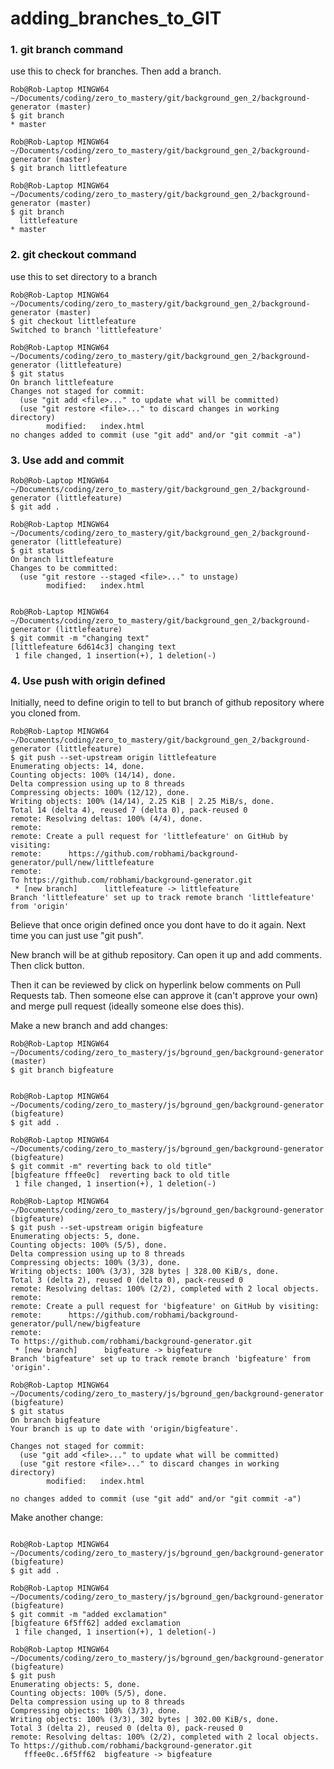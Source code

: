 # adding_branches_to_GIT



### 1. git branch command ###

use this to check for branches. Then add a branch.

```gitattributes
Rob@Rob-Laptop MINGW64 ~/Documents/coding/zero_to_mastery/git/background_gen_2/background-generator (master)
$ git branch
* master

Rob@Rob-Laptop MINGW64 ~/Documents/coding/zero_to_mastery/git/background_gen_2/background-generator (master)
$ git branch littlefeature

Rob@Rob-Laptop MINGW64 ~/Documents/coding/zero_to_mastery/git/background_gen_2/background-generator (master)
$ git branch
  littlefeature
* master
```

### 2. git checkout command ###

use this to set directory to a branch

```gitattributes
Rob@Rob-Laptop MINGW64 ~/Documents/coding/zero_to_mastery/git/background_gen_2/background-generator (master)
$ git checkout littlefeature
Switched to branch 'littlefeature'

Rob@Rob-Laptop MINGW64 ~/Documents/coding/zero_to_mastery/git/background_gen_2/background-generator (littlefeature)
$ git status
On branch littlefeature
Changes not staged for commit:
  (use "git add <file>..." to update what will be committed)
  (use "git restore <file>..." to discard changes in working directory)
        modified:   index.html
no changes added to commit (use "git add" and/or "git commit -a")
```
### 3. Use add and commit ###

```gitattributes
Rob@Rob-Laptop MINGW64 ~/Documents/coding/zero_to_mastery/git/background_gen_2/background-generator (littlefeature)
$ git add .

Rob@Rob-Laptop MINGW64 ~/Documents/coding/zero_to_mastery/git/background_gen_2/background-generator (littlefeature)
$ git status
On branch littlefeature
Changes to be committed:
  (use "git restore --staged <file>..." to unstage)
        modified:   index.html


Rob@Rob-Laptop MINGW64 ~/Documents/coding/zero_to_mastery/git/background_gen_2/background-generator (littlefeature)
$ git commit -m "changing text"
[littlefeature 6d614c3] changing text
 1 file changed, 1 insertion(+), 1 deletion(-)
```


### 4. Use push with origin defined ###

Initially, need to define origin to tell to but branch of github repository where you cloned from. 

```gitattributes
Rob@Rob-Laptop MINGW64 ~/Documents/coding/zero_to_mastery/git/background_gen_2/background-generator (littlefeature)
$ git push --set-upstream origin littlefeature
Enumerating objects: 14, done.
Counting objects: 100% (14/14), done.
Delta compression using up to 8 threads
Compressing objects: 100% (12/12), done.
Writing objects: 100% (14/14), 2.25 KiB | 2.25 MiB/s, done.
Total 14 (delta 4), reused 7 (delta 0), pack-reused 0
remote: Resolving deltas: 100% (4/4), done.
remote:
remote: Create a pull request for 'littlefeature' on GitHub by visiting:
remote:      https://github.com/robhami/background-generator/pull/new/littlefeature
remote:
To https://github.com/robhami/background-generator.git
 * [new branch]      littlefeature -> littlefeature
Branch 'littlefeature' set up to track remote branch 'littlefeature' from 'origin'
```

Believe that once origin defined once you dont have to do it again. Next time you can just use "git push". 

New branch will be at github repository. Can open it up and add comments. Then click <Create Pull Request> button. 
  
Then it can be reviewed by click on hyperlink below comments on Pull Requests tab. Then someone else can approve it (can't approve your own) and merge pull request (ideally someone else does this). 


Make a new branch and add changes: 

```gitattributes
Rob@Rob-Laptop MINGW64 ~/Documents/coding/zero_to_mastery/js/bground_gen/background-generator (master)
$ git branch bigfeature


Rob@Rob-Laptop MINGW64 ~/Documents/coding/zero_to_mastery/js/bground_gen/background-generator (bigfeature)
$ git add .

Rob@Rob-Laptop MINGW64 ~/Documents/coding/zero_to_mastery/js/bground_gen/background-generator (bigfeature)
$ git commit -m" reverting back to old title"
[bigfeature fffee0c]  reverting back to old title
 1 file changed, 1 insertion(+), 1 deletion(-)

Rob@Rob-Laptop MINGW64 ~/Documents/coding/zero_to_mastery/js/bground_gen/background-generator (bigfeature)
$ git push --set-upstream origin bigfeature
Enumerating objects: 5, done.
Counting objects: 100% (5/5), done.
Delta compression using up to 8 threads
Compressing objects: 100% (3/3), done.
Writing objects: 100% (3/3), 328 bytes | 328.00 KiB/s, done.
Total 3 (delta 2), reused 0 (delta 0), pack-reused 0
remote: Resolving deltas: 100% (2/2), completed with 2 local objects.
remote:
remote: Create a pull request for 'bigfeature' on GitHub by visiting:
remote:      https://github.com/robhami/background-generator/pull/new/bigfeature
remote:
To https://github.com/robhami/background-generator.git
 * [new branch]      bigfeature -> bigfeature
Branch 'bigfeature' set up to track remote branch 'bigfeature' from 'origin'.

Rob@Rob-Laptop MINGW64 ~/Documents/coding/zero_to_mastery/js/bground_gen/background-generator (bigfeature)
$ git status
On branch bigfeature
Your branch is up to date with 'origin/bigfeature'.

Changes not staged for commit:
  (use "git add <file>..." to update what will be committed)
  (use "git restore <file>..." to discard changes in working directory)
        modified:   index.html

no changes added to commit (use "git add" and/or "git commit -a")
```
Make another change: 
```gitattributes

Rob@Rob-Laptop MINGW64 ~/Documents/coding/zero_to_mastery/js/bground_gen/background-generator (bigfeature)
$ git add .

Rob@Rob-Laptop MINGW64 ~/Documents/coding/zero_to_mastery/js/bground_gen/background-generator (bigfeature)
$ git commit -m "added exclamation"
[bigfeature 6f5ff62] added exclamation
 1 file changed, 1 insertion(+), 1 deletion(-)

Rob@Rob-Laptop MINGW64 ~/Documents/coding/zero_to_mastery/js/bground_gen/background-generator (bigfeature)
$ git push
Enumerating objects: 5, done.
Counting objects: 100% (5/5), done.
Delta compression using up to 8 threads
Compressing objects: 100% (3/3), done.
Writing objects: 100% (3/3), 302 bytes | 302.00 KiB/s, done.
Total 3 (delta 2), reused 0 (delta 0), pack-reused 0
remote: Resolving deltas: 100% (2/2), completed with 2 local objects.
To https://github.com/robhami/background-generator.git
   fffee0c..6f5ff62  bigfeature -> bigfeature
